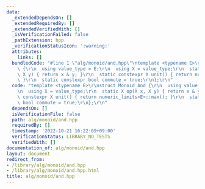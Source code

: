 ```yaml
---
data:
  _extendedDependsOn: []
  _extendedRequiredBy: []
  _extendedVerifiedWith: []
  _isVerificationFailed: false
  _pathExtension: hpp
  _verificationStatusIcon: ':warning:'
  attributes:
    links: []
  bundledCode: "#line 1 \"alg/monoid/and.hpp\"\ntemplate <typename E>\r\nstruct Monoid_And\
    \ {\r\n  using value_type = E;\r\n  using X = value_type;\r\n  static X op(X x,\
    \ X y) { return x & y; }\r\n  static constexpr X unit() { return numeric_limits<E>::max();\
    \ }\r\n  static constexpr bool commute = true;\r\n};\r\n"
  code: "template <typename E>\r\nstruct Monoid_And {\r\n  using value_type = E;\r\
    \n  using X = value_type;\r\n  static X op(X x, X y) { return x & y; }\r\n  static\
    \ constexpr X unit() { return numeric_limits<E>::max(); }\r\n  static constexpr\
    \ bool commute = true;\r\n};\r\n"
  dependsOn: []
  isVerificationFile: false
  path: alg/monoid/and.hpp
  requiredBy: []
  timestamp: '2022-10-21 16:22:09+09:00'
  verificationStatus: LIBRARY_NO_TESTS
  verifiedWith: []
documentation_of: alg/monoid/and.hpp
layout: document
redirect_from:
- /library/alg/monoid/and.hpp
- /library/alg/monoid/and.hpp.html
title: alg/monoid/and.hpp
---
```


